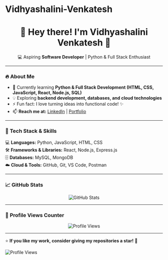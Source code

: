 # Vidhyashalini-Venkatesh
<h1 align="center">🚀 Hey there! I'm Vidhyashalini Venkatesh 👋</h1>  
<p align="center">
  💻 Aspiring <strong>Software Developer</strong> | Python & Full Stack Enthusiast  
</p>  

---

### 🔥 **About Me**
- 🌱 Currently learning **Python & Full Stack Development (HTML, CSS, JavaScript, React, Node.js, SQL)**
- 💡 Exploring **backend development, databases, and cloud technologies**
- ⚡ Fun fact: I love turning ideas into functional code! ✨  
- 📫 **Reach me at:** [LinkedIn](your-linkedin-url) | [Portfolio](your-portfolio-url)  

---

### 🚀 **Tech Stack & Skills**
💻 **Languages:** Python, JavaScript, HTML, CSS  
🛠 **Frameworks & Libraries:** React, Node.js, Express.js  
🗄 **Databases:** MySQL, MongoDB  
☁️ **Cloud & Tools:** GitHub, Git, VS Code, Postman  

---

### 📈 **GitHub Stats**
<p align="center">
  <img src="https://github-readme-stats.vercel.app/api?username=your-github-username&show_icons=true&theme=radical" alt="GitHub Stats" />
</p>

---

### 👀 **Profile Views Counter**
<p align="center">
  <img src="https://komarev.com/ghpvc/?username=your-github-username&color=blue" alt="Profile Views" />
</p>

---

⭐ **If you like my work, consider giving my repositories a star!** 🌟  

![Profile Views](https://komarev.com/ghpvc/?username=your-github-username&color=blue)
